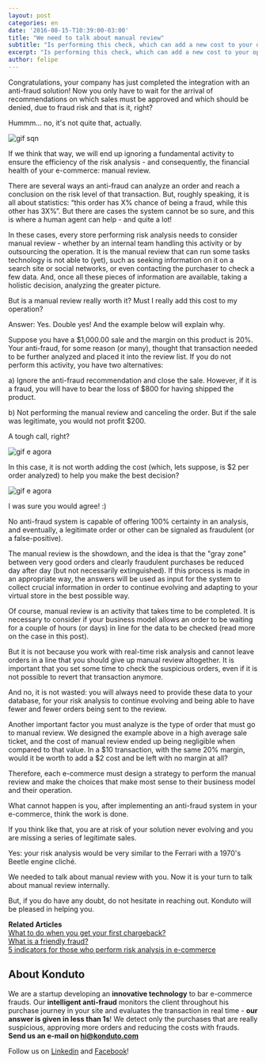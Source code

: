 ```yaml
---
layout: post
categories: en
date: '2016-08-15-T10:39:00-03:00'
title: "We need to talk about manual review"
subtitle: "Is performing this check, which can add a new cost to your operation, really worth it?"
excerpt: "Is performing this check, which can add a new cost to your operation, really worth it?"
author: felipe
---
```

Congratulations, your company has just completed the integration with an anti-fraud solution! Now you only have to wait for the arrival of recommendations on which sales must be approved and which should be denied, due to fraud risk and that is it, right?

Hummm... no, it's not quite that, actually.

![gif sqn](/images/160204-sqn.gif)

If we think that way, we will end up ignoring a fundamental activity to ensure the efficiency of the risk analysis - and consequently, the financial health of your e-commerce: manual review.

There are several ways an anti-fraud can analyze an order and reach a conclusion on the risk level of that transaction. But, roughly speaking, it is all about statistics: “this order has X% chance of being a fraud, while this other has 3X%”. But there are cases the system cannot be so sure, and this is where a human agent can help - and quite a lot!

In these cases, every store performing risk analysis needs to consider manual review - whether by an internal team handling this activity or by outsourcing the operation. It is the manual review that can run some tasks technology is not able to (yet), such as seeking information on it on a search site or social networks, or even contacting the purchaser to check a few data. And, once all these pieces of information are available, taking a holistic decision, analyzing the greater picture.

But is a manual review really worth it? Must I really add this cost to my operation?

Answer: Yes. Double yes! And the example below will explain why.

Suppose you have a $1,000.00 sale and the margin on this product is 20%. Your anti-fraud, for some reason (or many), thought that transaction needed to be further analyzed and placed it into the review list. If you do not perform this activity, you have two alternatives:

a) Ignore the anti-fraud recommendation and close the sale. 
However, if it is a fraud, you will have to bear the loss of $800 for having shipped the product.

b) Not performing the manual review and canceling the order. 
But if the sale was legitimate, you would not profit $200.

A tough call, right?

![gif e agora](/images/160204-tough-decision.gif)

In this case, it is not worth adding the cost (which, lets suppose, is $2 per order analyzed) to help you make the best decision?

![gif e agora](/images/160204-iagree.gif)

I was sure you would agree! :)

No anti-fraud system is capable of offering 100% certainty in an analysis, and eventually, a legitimate order or other can be signaled as fraudulent (or a false-positive).

The manual review is the showdown, and the idea is that the "gray zone" between very good orders and clearly fraudulent purchases be reduced day after day (but not necessarily extinguished). If this process is made in an appropriate way, the answers will be used as input for the system to collect crucial information in order to continue evolving and adapting to your virtual store in the best possible way.

Of course, manual review is an activity that takes time to be completed. It is necessary to consider if your business model allows an order to be waiting for a couple of hours (or days) in line for the data to be checked (read more on the case in this post).

But it is not because you work with real-time risk analysis and cannot leave orders in a line that you should give up manual review altogether. It is important that you set some time to check the suspicious orders, even if it is not possible to revert that transaction anymore.

And no, it is not wasted: you will always need to provide these data to your database, for your risk analysis to continue evolving and being able to have fewer and fewer orders being sent to the review.

Another important factor you must analyze is the type of order that must go to manual review. We designed the example above in a high average sale ticket, and the cost of manual review ended up being negligible when compared to that value. In a $10 transaction, with the same 20% margin, would it be worth to add a $2 cost and be left with no margin at all?

Therefore, each e-commerce must design a strategy to perform the manual review and make the choices that make most sense to their business model and their operation.

What cannot happen is you, after implementing an anti-fraud system in your e-commerce, think the work is done.

If you think like that, you are at risk of your solution never evolving and you are missing a series of legitimate sales.

Yes: your risk analysis would be very similar to the Ferrari with a 1970's Beetle engine cliché.

We needed to talk about manual review with you. Now it is your turn to talk about manual review internally.

But, if you do have any doubt, do not hesitate in reaching out. Konduto will be pleased in helping you.

**Related Articles**  
[What to do when you get your first chargeback?](https://blog.konduto.com/en/2016/05/what-to-do-when-you-get-your-firs-chargeback/?utm_source=konduto&utm_medium=blog-en&utm_campaign=conteudo)  
[What is a friendly fraud?](https://blog.konduto.com/en/2016/05/what-is-a-friendly-fraud/?utm_source=konduto&utm_medium=blog-en&utm_campaign=conteudo)  
[5 indicators for those who perform risk analysis in e-commerce](https://blog.konduto.com/en/2016/06/5-indicators-for-those-who-performe-risk-analysis-in-ecommerce/?utm_source=konduto&utm_medium=blog-en&utm_campaign=conteudo)

## About Konduto

We are a startup developing an **innovative technology** to bar e-commerce frauds. Our **intelligent anti-fraud** monitors the client throughout his purchase journey in your site and evaluates the transaction in real time - **our answer is given in less than 1s**! We detect only the purchases that are really suspicious, approving more orders and reducing the costs with frauds. **Send us an e-mail on [hi@konduto.com](mailto:hi@konduto.com)**

Follow us on [Linkedin](https://www.linkedin.com/company/konduto) and [Facebook](https://www.facebook.com/konduto)!
